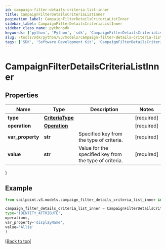 ```yaml
---
id: campaign-filter-details-criteria-list-inner
title: CampaignFilterDetailsCriteriaListInner
pagination_label: CampaignFilterDetailsCriteriaListInner
sidebar_label: CampaignFilterDetailsCriteriaListInner
sidebar_class_name: pythonsdk
keywords: ['python', 'Python', 'sdk', 'CampaignFilterDetailsCriteriaListInner', 'CampaignFilterDetailsCriteriaListInner'] 
slug: /tools/sdk/python/v3/models/campaign-filter-details-criteria-list-inner
tags: ['SDK', 'Software Development Kit', 'CampaignFilterDetailsCriteriaListInner', 'CampaignFilterDetailsCriteriaListInner']
---
```


# CampaignFilterDetailsCriteriaListInner


## Properties

Name | Type | Description | Notes
------------ | ------------- | ------------- | -------------
**type** | [**CriteriaType**](criteria-type) |  | [required]
**operation** | [**Operation**](operation) |  | [required]
**var_property** | **str** | Specified key from the type of criteria. | [required]
**value** | **str** | Value for the specified key from the type of criteria. | [required]
}

## Example

```python
from sailpoint.v3.models.campaign_filter_details_criteria_list_inner import CampaignFilterDetailsCriteriaListInner

campaign_filter_details_criteria_list_inner = CampaignFilterDetailsCriteriaListInner(
type='IDENTITY_ATTRIBUTE',
operation=,
var_property='displayName',
value='Allie'
)

```
[[Back to top]](#) 

